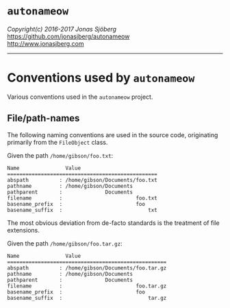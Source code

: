 `autonameow`
============
*Copyright(c) 2016-2017 Jonas Sjöberg*  
<https://github.com/jonasjberg/autonameow>  
<http://www.jonasjberg.com>  

--------------------------------------------------------------------------------

Conventions used by `autonameow`
================================
Various conventions used in the `autonameow` project.


File/path-names
----------------
The following naming conventions are used in the source code, originating
primarily from the `FileObject` class.


Given the path `/home/gibson/foo.txt`:

```
Name               Value
=================================================
abspath          : /home/gibson/Documents/foo.txt
pathname         : /home/gibson/Documents
pathparent       :              Documents
filename         :                        foo.txt
basename_prefix  :                        foo
basename_suffix  :                            txt
```


The most obvious deviation from de-facto standards is the treatment of file
extensions.


Given the path `/home/gibson/foo.tar.gz`:

```
Name               Value
====================================================
abspath          : /home/gibson/Documents/foo.tar.gz
pathname         : /home/gibson/Documents
pathparent       :              Documents
filename         :                        foo.tar.gz
basename_prefix  :                        foo
basename_suffix  :                            tar.gz
```



<!-- TODO: Document naming convention for mapping converting extensions to MIME-types. -->
